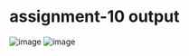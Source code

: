 # assignment-10 output
![image](https://user-images.githubusercontent.com/104209441/169962730-311320ed-2638-4f9b-9584-a7bf7584a7d1.png)
![image](https://user-images.githubusercontent.com/104209441/169962762-d2c183f5-dcff-4697-98e3-4aa05683976f.png)

